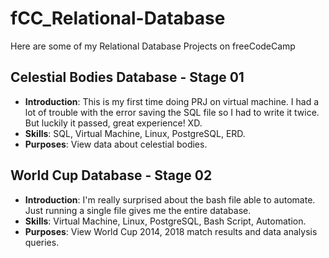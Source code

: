 # fCC_Relational-Database
Here are some of my Relational Database Projects on freeCodeCamp

## Celestial Bodies Database - Stage 01
- **Introduction**: This is my first time doing PRJ on virtual machine. I had a lot of trouble with the error saving the SQL file so I had to write it twice. But luckily it passed, great experience! XD.
- **Skills**: SQL, Virtual Machine, Linux, PostgreSQL, ERD.
- **Purposes**: View data about celestial bodies.

## World Cup Database - Stage 02
- **Introduction**: I'm really surprised about the bash file able to automate. Just running a single file gives me the entire database.
- **Skills**: Virtual Machine, Linux, PostgreSQL, Bash Script, Automation.
- **Purposes**: View World Cup 2014, 2018 match results and data analysis queries.